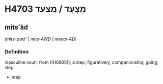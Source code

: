 # H4703 מִצְעָד / מצעד

## mitsʻâd

_(mits-awd' | mits-AWD | meets-AD)_

### Definition

masculine noun; from [[H6805]]; a step; figuratively, companionship; going, step.

- step
